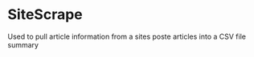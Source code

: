 SiteScrape
==========

Used to pull article information from a sites poste articles into a CSV file summary
